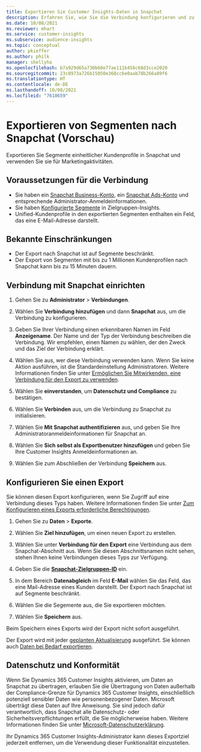 ```yaml
---
title: Exportieren Sie Customer Insights-Daten in Snapchat
description: Erfahren Sie, wie Sie die Verbindung konfigurieren und zu Snapchat exportieren.
ms.date: 10/08/2021
ms.reviewer: mhart
ms.service: customer-insights
ms.subservice: audience-insights
ms.topic: conceptual
author: pkieffer
ms.author: philk
manager: shellyha
ms.openlocfilehash: b7a929d65a730b60e77ae111b458c68d3cce2020
ms.sourcegitcommit: 23c8973a726b15050e368cc6e0aab78b266a89f6
ms.translationtype: HT
ms.contentlocale: de-DE
ms.lasthandoff: 10/08/2021
ms.locfileid: "7618659"
---
```

# <a name="export-segments-to-snapchat-preview"></a>Exportieren von Segmenten nach Snapchat (Vorschau)

Exportieren Sie Segmente einheitlicher Kundenprofile in Snapchat und verwenden Sie sie für Marketingaktivitäten. 

## <a name="prerequisites-for-a-connection"></a>Voraussetzungen für die Verbindung

-   Sie haben ein [Snapchat Business-Konto](https://business.snapchat.com/), ein [Snapchat Ads-Konto](https://ads.snapchat.com/) und entsprechende Administrator-Anmeldeinformationen.
-   Sie haben [Konfigurierte Segmente](segments.md) in Zielgruppen-Insights.
-   Unified-Kundenprofile in den exportierten Segmenten enthalten ein Feld, das eine E-Mail-Adresse darstellt.

## <a name="known-limitations"></a>Bekannte Einschränkungen

- Der Export nach Snapchat ist auf Segmente beschränkt.
- Der Export von Segmenten mit bis zu 1 Millionen Kundenprofilen nach Snapchat kann bis zu 15 Minuten dauern. 

## <a name="set-up-connection-to-snapchat"></a>Verbindung mit Snapchat einrichten

1. Gehen Sie zu **Administrator** > **Verbindungen**.

1. Wählen Sie **Verbindung hinzufügen** und dann **Snapchat** aus, um die Verbindung zu konfigurieren.

1. Geben Sie Ihrer Verbindung einen erkennbaren Namen im Feld **Anzeigename**. Der Name und der Typ der Verbindung beschreiben die Verbindung. Wir empfehlen, einen Namen zu wählen, der den Zweck und das Ziel der Verbindung erklärt.

1. Wählen Sie aus, wer diese Verbindung verwenden kann. Wenn Sie keine Aktion ausführen, ist die Standardeinstellung Administratoren. Weitere Informationen finden Sie unter [Ermöglichen Sie Mitwirkenden, eine Verbindung für den Export zu verwenden](connections.md#allow-contributors-to-use-a-connection-for-exports).

1. Wählen Sie **einverstanden**, um **Datenschutz und Compliance** zu bestätigen.

1. Wählen Sie **Verbinden** aus, um die Verbindung zu Snapchat zu initialisieren.

1. Wählen Sie **Mit Snapchat authentifizieren** aus, und geben Sie Ihre Administratoranmeldeinformationen für Snapchat an. 

1. Wählen Sie **Sich selbst als Exportbenutzer hinzufügen** und geben Sie Ihre Customer Insights Anmeldeinformationen an.

1. Wählen Sie zum Abschließen der Verbindung **Speichern** aus.

## <a name="configure-an-export"></a>Konfigurieren Sie einen Export

Sie können diesen Export konfigurieren, wenn Sie Zugriff auf eine Verbindung dieses Typs haben. Weitere Informationen finden Sie unter [Zum Konfigurieren eines Exports erforderliche Berechtigungen](export-destinations.md#set-up-a-new-export).

1. Gehen Sie zu **Daten** > **Exporte**.

1. Wählen Sie **Ziel hinzufügen**, um einen neuen Export zu erstellen.

1. Wählen Sie unter **Verbindung für den Export** eine Verbindung aus dem Snapchat-Abschnitt aus. Wenn Sie diesen Abschnittsnamen nicht sehen, stehen Ihnen keine Verbindungen dieses Typs zur Verfügung.

1. Geben Sie die [**Snapchat-Zielgruppen-ID**](https://businesshelp.snapchat.com/s/article/custom-audiences) ein.

1. In dem Bereich **Datenabgleich** im Feld **E-Mail** wählen Sie das Feld, das eine Mail-Adresse eines Kunden darstellt. Der Export nach Snapchat ist auf Segmente beschränkt.

1. Wählen Sie die Segemente aus, die Sie exportieren möchten. 

1. Wählen Sie **Speichern** aus.

Beim Speichern eines Exports wird der Export nicht sofort ausgeführt.

Der Export wird mit jeder [geplanten Aktualisierung](system.md#schedule-tab) ausgeführt. Sie können auch [Daten bei Bedarf exportieren](export-destinations.md#run-exports-on-demand). 


## <a name="data-privacy-and-compliance"></a>Datenschutz und Konformität

Wenn Sie Dynamics 365 Customer Insights aktivieren, um Daten an Snapchat zu übertragen, erlauben Sie die Übertragung von Daten außerhalb der Compliance-Grenze für Dynamics 365 Customer Insights, einschließlich potenziell sensibler Daten wie personenbezogener Daten. Microsoft überträgt diese Daten auf Ihre Anweisung. Sie sind jedoch dafür verantwortlich, dass Snapchat alle Datenschutz- oder Sicherheitsverpflichtungen erfüllt, die Sie möglicherweise haben. Weitere Informationen finden Sie unter [Microsoft-Datenschutzerklärung](https://go.microsoft.com/fwlink/?linkid=396732).

Ihr Dynamics 365 Customer Insights-Administrator kann dieses Exportziel jederzeit entfernen, um die Verwendung dieser Funktionalität einzustellen.
